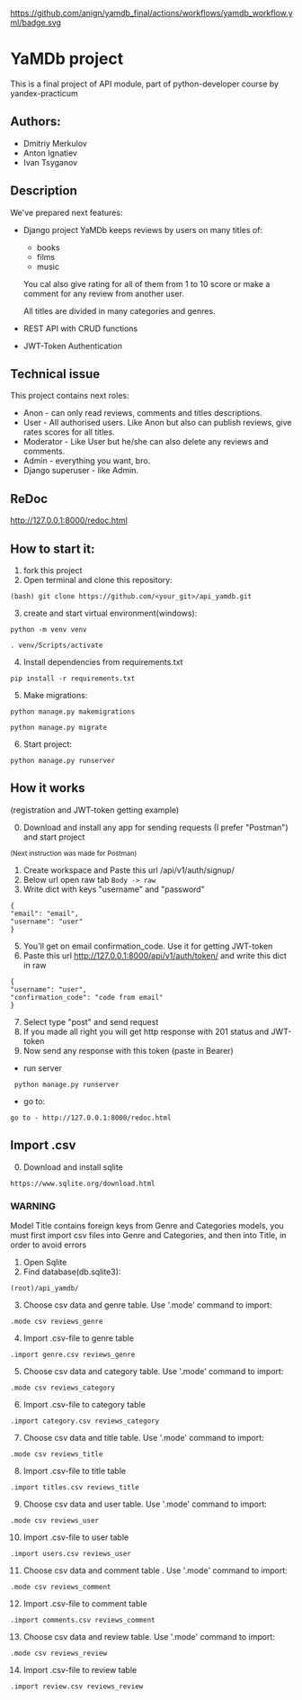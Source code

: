https://github.com/anign/yamdb_final/actions/workflows/yamdb_workflow.yml/badge.svg

# YaMDb project
This is a final project of API module, part of python-developer course
by yandex-practicum

## Authors:
- Dmitriy Merkulov
- Anton Ignatiev
- Ivan Tsyganov

## Description 
We've prepared next features:

- Django project YaMDb keeps reviews by users on many titles of:
  - books
  - films
  - music

  You cal also give rating for all of them from 1 to 10 score 
  or make a comment for any review from another user.

  All titles are divided in many categories and genres.


- REST API with CRUD functions

- JWT-Token Authentication

## Technical issue

This project contains next roles:

- Anon - can only read reviews, comments and titles descriptions.
- User - All authorised users. Like Anon but also can publish reviews, give rates scores for all titles.
- Moderator - Like User but he/she can also delete any reviews and comments.
- Admin - everything you want, bro.
- Django superuser - like Admin.

## ReDoc

http://127.0.0.1:8000/redoc.html  

## How to start it:
1. fork this project
2. Open terminal and clone this repository:
```
(bash) git clone https://github.com/<your_git>/api_yamdb.git
```
3. create and start virtual environment(windows):
```
python -m venv venv
```
```
. venv/Scripts/activate
```
4. Install dependencies from requirements.txt
```
pip install -r requirements.txt
```
5. Make migrations:
```
python manage.py makemigrations
```
```
python manage.py migrate
```
6. Start project:
```
python manage.py runserver
```

## How it works
(registration and JWT-token getting example)

0. Download and install any app for sending requests (I prefer "Postman") and start project

<sub>(Next instruction was made for Postman)</sub>

1. Create workspace and Paste this url /api/v1/auth/signup/
2. Below url open raw tab ```Body -> raw```
3. Write dict with keys "username" and "password" 
```
{
"email": "email",
"username": "user"
} 
```
5. You'll get on email confirmation_code. Use it for getting JWT-token
6. Paste this url http://127.0.0.1:8000/api/v1/auth/token/ and write this dict in raw
```
{
"username": "user",
"confirmation_code": "code from email"
} 
```
7. Select type "post" and send request
8. If you made all right you will get http response with 201 status and JWT-token
9. Now send any response with this token (paste in Bearer)


- run server
```
 python manage.py runserver
```
- go to:
```
go to - http://127.0.0.1:8000/redoc.html
```

## Import .csv
0. Download and install sqlite
```
https://www.sqlite.org/download.html
```
### WARNING
Model Title contains foreign keys from Genre and Categories models, you must first import csv files into Genre and Categories, and then into Title, in order to avoid errors

1. Open Sqlite
2. Find database(db.sqlite3):
```
(root)/api_yamdb/
```
3. Choose csv data and genre table. Use '.mode' command to import:
```
.mode csv reviews_genre
```
4. Import .csv-file to genre table
```
.import genre.csv reviews_genre
```
5. Choose csv data and category table. Use '.mode' command to import:
```
.mode csv reviews_category
```
6. Import .csv-file to category table
```
.import category.csv reviews_category
```
7. Choose csv data and title table. Use '.mode' command to import:
```
.mode csv reviews_title
```
8. Import .csv-file to title table
```
.import titles.csv reviews_title
```
9. Choose csv data and user table. Use '.mode' command to import:
```
.mode csv reviews_user
```
10. Import .csv-file to  user table
```
.import users.csv reviews_user
```
11. Choose csv data and comment table . Use '.mode' command to import:
```
.mode csv reviews_comment
```
12. Import .csv-file to comment table
```
.import comments.csv reviews_comment
```
13. Choose csv data and review table. Use '.mode' command to import:
```
.mode csv reviews_review
```
14. Import .csv-file to review table
```
.import review.csv reviews_review
```


